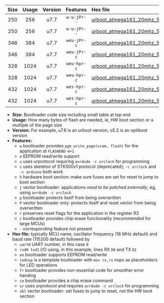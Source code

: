 |Size|Usage|Version|Features|Hex file|
|:-:|:-:|:-:|:-:|:--|
|250|256|u7.7|`w-u-jPr--`|[urboot_atmega161_20mhz_57600bps_uart0_rxd0_txd1_lednop_fr_ur_vbl.hex](https://raw.githubusercontent.com/stefanrueger/urboot.hex/main/mcus/atmega161/fcpu_20mhz/57600_bps/urboot_atmega161_20mhz_57600bps_uart0_rxd0_txd1_lednop_fr_ur_vbl.hex)|
|250|256|u7.7|`w-u-jPr--`|[urboot_atmega161_20mhz_57600bps_uart1_rxb2_txb3_lednop_fr_ur_vbl.hex](https://raw.githubusercontent.com/stefanrueger/urboot.hex/main/mcus/atmega161/fcpu_20mhz/57600_bps/urboot_atmega161_20mhz_57600bps_uart1_rxb2_txb3_lednop_fr_ur_vbl.hex)|
|346|384|u7.7|`weu-jPr-c`|[urboot_atmega161_20mhz_57600bps_uart0_rxd0_txd1_ee_lednop_fr_ce_ur_vbl.hex](https://raw.githubusercontent.com/stefanrueger/urboot.hex/main/mcus/atmega161/fcpu_20mhz/57600_bps/urboot_atmega161_20mhz_57600bps_uart0_rxd0_txd1_ee_lednop_fr_ce_ur_vbl.hex)|
|346|384|u7.7|`weu-jPr-c`|[urboot_atmega161_20mhz_57600bps_uart1_rxb2_txb3_ee_lednop_fr_ce_ur_vbl.hex](https://raw.githubusercontent.com/stefanrueger/urboot.hex/main/mcus/atmega161/fcpu_20mhz/57600_bps/urboot_atmega161_20mhz_57600bps_uart1_rxb2_txb3_ee_lednop_fr_ce_ur_vbl.hex)|
|328|1024|u7.7|`weu-hpr-c`|[urboot_atmega161_20mhz_57600bps_uart0_rxd0_txd1_ee_lednop_fr_ce_ur.hex](https://raw.githubusercontent.com/stefanrueger/urboot.hex/main/mcus/atmega161/fcpu_20mhz/57600_bps/urboot_atmega161_20mhz_57600bps_uart0_rxd0_txd1_ee_lednop_fr_ce_ur.hex)|
|328|1024|u7.7|`weu-hpr-c`|[urboot_atmega161_20mhz_57600bps_uart1_rxb2_txb3_ee_lednop_fr_ce_ur.hex](https://raw.githubusercontent.com/stefanrueger/urboot.hex/main/mcus/atmega161/fcpu_20mhz/57600_bps/urboot_atmega161_20mhz_57600bps_uart1_rxb2_txb3_ee_lednop_fr_ce_ur.hex)|
|432|1024|u7.7|`wes-hpr-c`|[urboot_atmega161_20mhz_57600bps_uart0_rxd0_txd1_ee_lednop_fr_ce.hex](https://raw.githubusercontent.com/stefanrueger/urboot.hex/main/mcus/atmega161/fcpu_20mhz/57600_bps/urboot_atmega161_20mhz_57600bps_uart0_rxd0_txd1_ee_lednop_fr_ce.hex)|
|432|1024|u7.7|`wes-hpr-c`|[urboot_atmega161_20mhz_57600bps_uart1_rxb2_txb3_ee_lednop_fr_ce.hex](https://raw.githubusercontent.com/stefanrueger/urboot.hex/main/mcus/atmega161/fcpu_20mhz/57600_bps/urboot_atmega161_20mhz_57600bps_uart1_rxb2_txb3_ee_lednop_fr_ce.hex)|

- **Size:** Bootloader code size including small table at top end
- **Usage:** How many bytes of flash are needed, ie, HW boot section or a multiple of the page size
- **Version:** For example, u7.6 is an urboot version, o5.2 is an optiboot version
- **Features:**
  + `w` bootloader provides `pgm_write_page(sram, flash)` for the application at `FLASHEND-4+1`
  + `e` EEPROM read/write support
  + `u` uses urprotocol requiring `avrdude -c urclock` for programming
  + `s` uses skeleton of STK500v1 protocol (deprecated); `-c urclock` and `-c arduino` both work
  + `h` hardware boot section: make sure fuses are set for reset to jump to boot section
  + `j` vector bootloader: applications *need to be patched externally*, eg, using `avrdude -c urclock`
  + `p` bootloader protects itself from being overwritten
  + `P` vector bootloader only: protects itself and reset vector from being overwritten
  + `r` preserves reset flags for the application in the register R2
  + `c` bootloader provides chip erase functionality (recommended for large MCUs)
  + `-` corresponding feature not present
- **Hex file:** typically MCU name, oscillator frequency (16 MHz default) and baud rate (115200 default) followed by
  + `uart0` UART number, in this case `0`
  + `rxd0 txd1` I/O using, in this example, lines RX `D0` and TX `D1`
  + `ee` bootloader supports EEPROM read/write
  + `lednop` is a template bootloader with `mov rx,rx` nops as placeholders for LED operations
  + `fr` bootloader provides non-essential code for smoother error handing
  + `ce` bootloader provides a chip erase command
  + `ur` uses urprotocol and requires `avrdude -c urclock` for programming
  + `vbl` vector bootloader: set fuses to jump to reset, not the HW boot section
